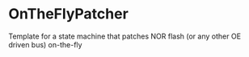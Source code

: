 # OnTheFlyPatcher
Template for a state machine that patches NOR flash (or any other OE driven bus) on-the-fly
